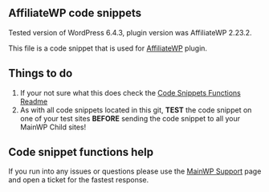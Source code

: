 ## AffiliateWP code snippets

Tested version of WordPress 6.4.3, plugin version was AffiliateWP 2.23.2.

This file is a code snippet that is used for [AffiliateWP](https://affiliatewp.com/) plugin. 

## Things to do

1. If your not sure what this does check the [Code Snippets Functions Readme](https://github.com/mainwp/Code-Snippets-Functions/blob/master/README.md)
2. As with all code snippets located in this git, **TEST** the code snippet on one of your test sites **BEFORE** sending the code snippet to all your MainWP Child sites!

## Code snippet functions help

If you run into any issues or questions please use the [MainWP Support](https://mainwp.com/support/) page and open a ticket for the fastest response.
